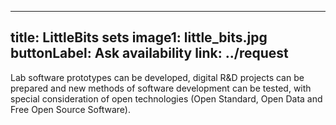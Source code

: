 
---
title: LittleBits sets
image1: little_bits.jpg
buttonLabel: Ask availability
link: ../request
---

Lab software prototypes can be developed, digital R&D projects can be prepared and new methods of software development can be tested, with special consideration of open technologies (Open Standard, Open Data and Free Open Source Software).